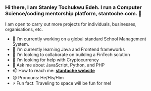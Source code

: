 ### Hi there, I am Stanley Tochukwu Edeh. I run a Computer Science/coding mentorship platform, stantoche.com. 👋
I am open to carry out more projects for individuals, businesses, organisations, etc.
<!--
**stantoche/stantoche** is a ✨ _special_ ✨ repository because its `README.md` (this file) appears on your GitHub profile.

Here are some ideas to get you started:
-->
- 🔭 I’m currently working on a global standard School Management System.
- 🌱 I’m currently learning Java and Frontend frameworks
- 👯 I’m looking to collaborate on building a FinTech solution
- 🤔 I’m looking for help with Cryptocurrency
- 💬 Ask me about JavaScript, Python, and PHP
- 📫 How to reach me: **[stantoche website](https://www.stantoche.com)**
- 😄 Pronouns: He/His/Him
- ⚡ Fun fact: Traveling to space will be fun for me!

